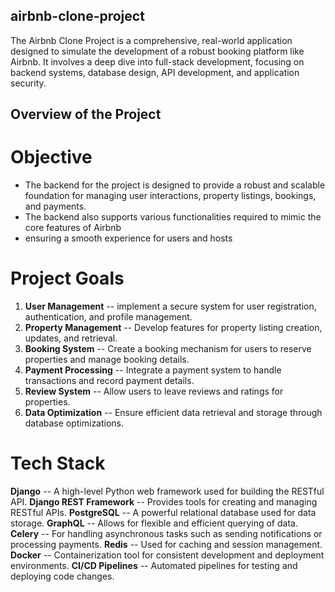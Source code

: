 ## airbnb-clone-project
The Airbnb Clone Project is a comprehensive, real-world application designed to simulate the development of a robust booking platform like Airbnb. It involves a deep dive into full-stack development, focusing on backend systems, database design, API development, and application security.

## Overview of the Project

# Objective
- The backend for the project is designed to provide a robust and scalable foundation for managing user interactions, property listings, bookings, and payments.
- The backend also supports various functionalities required to mimic the core features of Airbnb
- ensuring a smooth experience for users and hosts

# Project Goals
1. **User Management** -- implement a secure system for user registration, authentication, and profile management.
2. **Property Management** -- Develop features for property listing creation, updates, and retrieval.
3. **Booking System** -- Create a booking mechanism for users to reserve properties and manage booking details.
4. **Payment Processing** -- Integrate a payment system to handle transactions and record payment details.
5. **Review System** -- Allow users to leave reviews and ratings for properties.
6. **Data Optimization** -- Ensure efficient data retrieval and storage through database optimizations.
   
# Tech Stack
**Django** -- A high-level Python web framework used for building the RESTful API.
**Django REST Framework** -- Provides tools for creating and managing RESTful APIs.
**PostgreSQL** -- A powerful relational database used for data storage.
**GraphQL** -- Allows for flexible and efficient querying of data.
**Celery** -- For handling asynchronous tasks such as sending notifications or processing payments.
**Redis** -- Used for caching and session management.
**Docker** -- Containerization tool for consistent development and deployment environments.
**CI/CD Pipelines** -- Automated pipelines for testing and deploying code changes.
